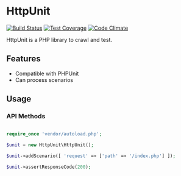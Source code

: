 HttpUnit
================

[![Build Status](https://travis-ci.org/httpunit/httpunit.svg?branch=master)](https://travis-ci.org/httpunit/httpunit)
[![Test Coverage](https://codeclimate.com/github/httpunit/httpunit/badges/coverage.svg)](https://codeclimate.com/github/httpunit/httpunit/coverage)
[![Code Climate](https://codeclimate.com/github/httpunit/httpunit/badges/gpa.svg)](https://codeclimate.com/github/httpunit/httpunit)

HttpUnit is a PHP library to crawl and test.

Features
--------

- Compatible with PHPUnit
- Can process scenarios

Usage
-----

### API Methods
```php

require_once 'vendor/autoload.php';

$unit = new HttpUnit\HttpUnit();

$unit->addScenario([ 'request' => ['path' => '/index.php'] ]);

$unit->assertResponseCode(200);

```
